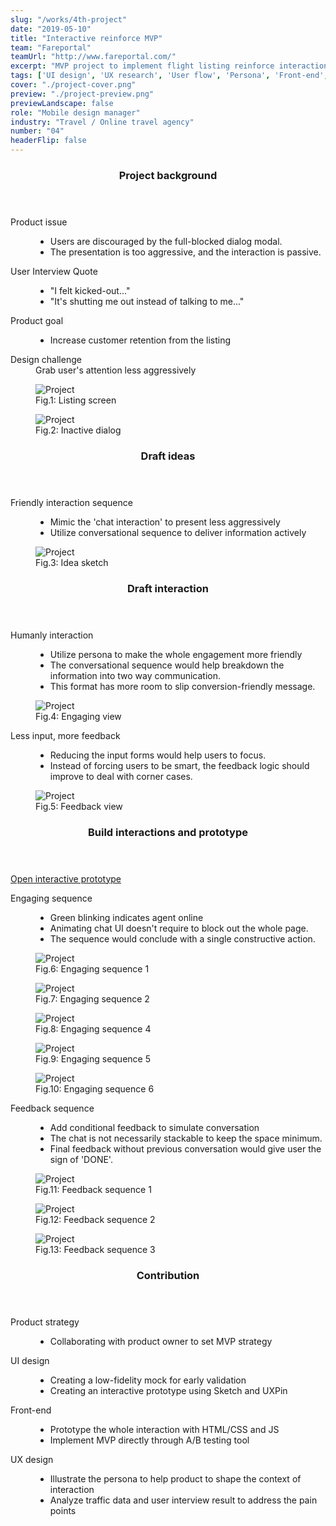 ```yaml
---
slug: "/works/4th-project"
date: "2019-05-10"
title: "Interactive reinforce MVP"
team: "Fareportal"
teamUrl: "http://www.fareportal.com/"
excerpt: "MVP project to implement flight listing reinforce interaction in CheapOair progressive web app experience to improve listing page engagement."
tags: ['UI design', 'UX research', 'User flow', 'Persona', 'Front-end', 'HTML / SCSS', 'Javascript', 'RWD', 'PWA', 'Interaction', 'Conversion optimization']
cover: "./project-cover.png"
preview: "./project-preview.png"
previewLandscape: false
role: "Mobile design manager"
industry: "Travel / Online travel agency"
number: "04"
headerFlip: false
---
```


<div class="content-section project-content project-content--4/6 project-content--flipped">
  <div class="project-content__column">
    <header class="content-section__header">
      <h3 class="h3">Project background</h3>
    </header>
    <dl>
      <dt>Product issue</dt>
      <dd>
        <ul class="bulleted-list">
          <li>Users are discouraged by the full-blocked dialog modal.</li>
          <li>The presentation is too aggressive, and the interaction is passive.</li>
        </ul>
      </dd>
      <dt>User Interview Quote</dt>
      <dd>
        <ul class="bulleted-list">
          <li>"I felt kicked-out..."</li>
          <li>"It's shutting me out instead of talking to me..."</li>
        </ul>
      </dd>
      <dt>Product goal</dt>
      <dd>
        <ul class="bulleted-list">
          <li>Increase customer retention from the listing</li>
        </ul>
      </dd>
      <dt>Design challenge</dt>
      <dd>
        Grab user's attention less aggressively
      </dd>
    </dl>
  </div>
  <div class="project-content__column project-content__image project-content__image--2">
    <figure class="project-content__figure">
      <img src="./project01.png" alt="Project" />
      <figcaption>Fig.1: Listing screen</figcaption>
    </figure>
    <figure class="project-content__figure">
      <img src="./project02.png" alt="Project" />
      <figcaption>Fig.2: Inactive dialog</figcaption>
    </figure>
  </div>
</div>
<div class="content-section project-content">
  <div class="project-content__column">
    <header class="content-section__header">
      <h3 class="h3">Draft ideas</h3>
    </header>
    <dl>
      <dt>Friendly interaction sequence</dt>
      <dd>
        <ul class="bulleted-list">
          <li>Mimic the 'chat interaction' to present less aggressively</li>
          <li>Utilize conversational sequence to deliver information actively</li>
        </ul>
      </dd>
    </dl>
  </div>
  <div class="project-content__column project-content__image project-content__image--1">
    <figure class="project-content__figure">
      <img src="./project03.jpg" alt="Project"/>
      <figcaption>Fig.3: Idea sketch</figcaption>
    </figure>
  </div>
</div>
<div class="content-section project-content project-content--6/4">
  <div class="project-content__column">
    <header class="content-section__header">
      <h3 class="h3">Draft interaction</h3>
    </header>
    <dl>
      <dt>Humanly interaction</dt>
      <dd>
        <ul class="bulleted-list">
          <li>Utilize persona to make the whole engagement more friendly</li>
          <li>The conversational sequence would help breakdown the information into two way communication.</li>
          <li>This format has more room to slip conversion-friendly message.</li>
        </ul>
      </dd>
    </dl>
  </div>
  <div class="project-content__column project-content__image project-content__image--landscape">
    <figure class="project-content__figure project-content__figure--gif">
      <img src="./project11.gif" alt="Project"/>
      <figcaption>Fig.4: Engaging view</figcaption>
    </figure>
  </div>
</div>
<div class="content-section project-content project-content--4/6 project-content--flipped">
  <div class="project-content__column">
    <dl>
      <dt>Less input, more feedback</dt>
      <dd>
        <ul class="bulleted-list">
          <li>Reducing the input forms would help users to focus.</li>
          <li>Instead of forcing users to be smart, the feedback logic should improve to deal with corner cases.</li>
        </ul>
      </dd>
    </dl>
  </div>
  <div class="project-content__column project-content__image project-content__image--landscape">
    <figure class="project-content__figure project-content__figure--gif">
      <img src="./project12.gif" alt="Project"/>
      <figcaption>Fig.5: Feedback view</figcaption>
    </figure>
  </div>
</div>
<div class="content-section project-content">
  <div class="project-content__column">
    <header class="content-section__header">
      <h3 class="h3">Build interactions and prototype</h3>
    </header>
    <a href="https://preview.uxpin.com/5754208e6b70ccd681b4bc7d96c2c6a3cf1c6169#/pages/109034717/simulate/sitemap?mode=ch" target="_blank" rel="noreferrer" class="button button--ghost button--sm mt-2 mb-8">Open interactive prototype</a>
    <dl>
      <dt>Engaging sequence</dt>
      <dd>
        <ul class="bulleted-list">
          <li>Green blinking indicates agent online</li>
          <li>Animating chat UI doesn't require to block out the whole page.</li>
          <li>The sequence would conclude with a single constructive action.</li>
        </ul>
      </dd>
    </dl>
  </div>
  <div class="project-content__column project-content__image project-content__image--block">
    <figure class="project-content__figure">
      <img src="./project04.png" alt="Project" />
      <figcaption>Fig.6: Engaging sequence 1</figcaption>
    </figure>
    <figure class="project-content__figure">
      <img src="./project05.png" alt="Project" />
      <figcaption>Fig.7:  Engaging sequence 2</figcaption>
    </figure>
    <figure class="project-content__figure">
      <img src="./project06.png" alt="Project" />
      <figcaption>Fig.8:  Engaging sequence 4</figcaption>
    </figure>
    <figure class="project-content__figure">
      <img src="./project07.png" alt="Project" />
      <figcaption>Fig.9:  Engaging sequence 5</figcaption>
    </figure>
    <figure class="project-content__figure">
      <img src="./project08.png" alt="Project" />
      <figcaption>Fig.10:  Engaging sequence 6</figcaption>
    </figure>
  </div>
</div>
<div class="content-section project-content xl:-mt-8">
  <div class="project-content__column">
    <dl>
      <dt>Feedback sequence</dt>
      <dd>
        <ul class="bulleted-list">
          <li>Add conditional feedback to simulate conversation</li>
          <li>The chat is not necessarily stackable to keep the space minimum.</li>
          <li>Final feedback without previous conversation would give user the sign of 'DONE'.</li>
        </ul>
      </dd>
    </dl>
  </div>
  <div class="project-content__column project-content__image project-content__image--block">
    <figure class="project-content__figure">
      <img src="./project08.png" alt="Project" />
      <figcaption>Fig.11: Feedback sequence 1</figcaption>
    </figure>
    <figure class="project-content__figure">
      <img src="./project09.png" alt="Project" />
      <figcaption>Fig.12: Feedback sequence 2</figcaption>
    </figure>
    <figure class="project-content__figure">
      <img src="./project10.png" alt="Project" />
      <figcaption>Fig.13: Feedback sequence 3</figcaption>
    </figure>
  </div>
</div>
<div class="content-section project-content">
  <div class="project-content__column">
    <header class="content-section__header">
      <h3 class="h3">Contribution</h3>
    </header>
    <dl class="project-content__card">
      <dt>Product strategy</dt>
      <dd>
        <ul class="bulleted-list">
          <li>Collaborating with product owner to set MVP strategy</li>
        </ul>
      </dd>
      <dt>UI design</dt>
      <dd>
        <ul class="bulleted-list">
          <li>Creating a low-fidelity mock for early validation</li>
          <li>Creating an interactive prototype using Sketch and UXPin</li>
        </ul>
      </dd>
      <dt>Front-end</dt>
      <dd>
        <ul class="bulleted-list">
          <li>Prototype the whole interaction with HTML/CSS and JS</li>
          <li>Implement MVP directly through A/B testing tool</li>
        </ul>
      </dd>
      <dt>UX design</dt>
      <dd>
        <ul class="bulleted-list">
          <li>Illustrate the persona to help product to shape the context of interaction</li>
          <li>Analyze traffic data and user interview result to address the pain points</li>
        </ul>
      </dd>
    </dl>
  </div>
</div>
